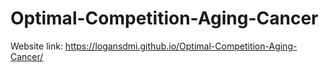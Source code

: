 # Optimal-Competition-Aging-Cancer

Website link:  https://logansdmi.github.io/Optimal-Competition-Aging-Cancer/
